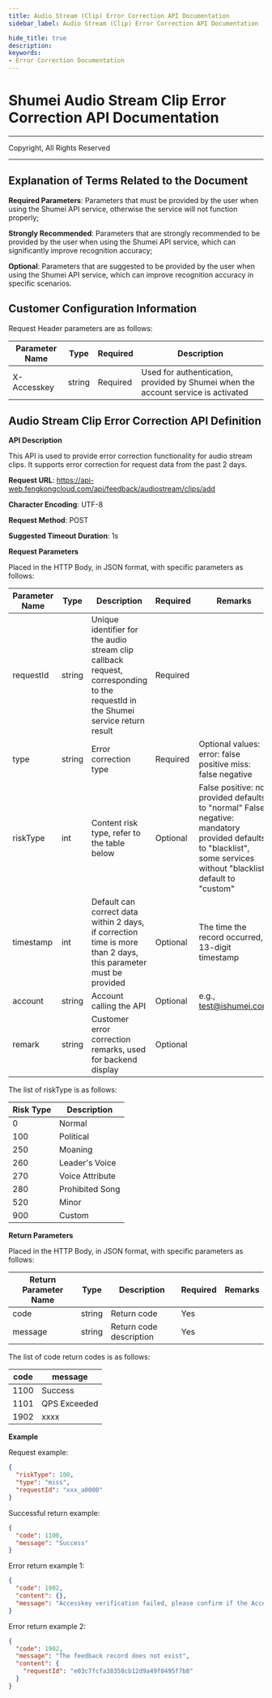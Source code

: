 ```yaml
---
title: Audio Stream (Clip) Error Correction API Documentation
sidebar_label: Audio Stream (Clip) Error Correction API Documentation

hide_title: true
description: 
keywords:
- Error Correction Documentation
---
```


# Shumei Audio Stream Clip Error Correction API Documentation

---

Copyright, All Rights Reserved

---


## Explanation of Terms Related to the Document

**Required Parameters**: Parameters that must be provided by the user when using the Shumei API service, otherwise the service will not function properly;

**Strongly Recommended**: Parameters that are strongly recommended to be provided by the user when using the Shumei API service, which can significantly improve recognition accuracy;

**Optional**: Parameters that are suggested to be provided by the user when using the Shumei API service, which can improve recognition accuracy in specific scenarios.

## Customer Configuration Information

Request Header parameters are as follows:

| **Parameter Name** | **Type** | **Required** | **Description**                        |
| ------------------ | -------- | ------------ | -------------------------------------- |
| X-Accesskey        | string   | Required     | Used for authentication, provided by Shumei when the account service is activated |

## Audio Stream Clip Error Correction API Definition

**API Description**

This API is used to provide error correction functionality for audio stream clips. It supports error correction for request data from the past 2 days.

**Request URL**: https://api-web.fengkongcloud.com/api/feedback/audiostream/clips/add

**Character Encoding**: UTF-8

**Request Method**: POST

**Suggested Timeout Duration**: 1s

**Request Parameters**

Placed in the HTTP Body, in JSON format, with specific parameters as follows:

| **Parameter Name** | **Type** | **Description**                                                | **Required** | **Remarks**                                                                                       |
| ------------------ | -------- | -------------------------------------------------------------- | ------------ | ------------------------------------------------------------------------------------------------- |
| requestId          | string   | Unique identifier for the audio stream clip callback request, corresponding to the requestId in the Shumei service return result | Required     |                                                                                                   |
| type               | string   | Error correction type                                          | Required     | Optional values: error: false positive miss: false negative                                       |
| riskType           | int      | Content risk type, refer to the table below                    | Optional     | False positive: not provided defaults to "normal" False negative: mandatory provided defaults to "blacklist", some services without "blacklist" default to "custom" |
| timestamp          | int      | Default can correct data within 2 days, if correction time is more than 2 days, this parameter must be provided | Optional     | The time the record occurred, 13-digit timestamp                                                  |
| account            | string   | Account calling the API                                        | Optional     | e.g., test@ishumei.com                                                                            |
| remark             | string   | Customer error correction remarks, used for backend display    | Optional     |                                                                                                   |

The list of riskType is as follows:

| **Risk Type** | **Description** |
| ------------- | --------------- |
| 0             | Normal          |
| 100           | Political       |
| 250           | Moaning         |
| 260           | Leader's Voice  |
| 270           | Voice Attribute |
| 280           | Prohibited Song |
| 520           | Minor           |
| 900           | Custom          |

**Return Parameters**

Placed in the HTTP Body, in JSON format, with specific parameters as follows:

| **Return Parameter Name** | **Type** | **Description** | **Required** | **Remarks** |
| ------------------------- | -------- | --------------- | ------------ | ----------- |
| code                      | string   | Return code     | Yes          |             |
| message                   | string   | Return code description | Yes          |             |

The list of code return codes is as follows:

| **code** | **message** |
| -------- | ----------- |
| 1100     | Success     |
| 1101     | QPS Exceeded |
| 1902     | xxxx        |

**Example**

Request example:
```json
{
  "riskType": 100,
  "type": "miss",
  "requestId": "xxx_a0000"
}
```

Successful return example:
```json
{
  "code": 1100,
  "message": "Success"
}
```

Error return example 1:
```json
{
  "code": 1902,
  "content": {},
  "message": "Accesskey verification failed, please confirm if the Accesskey is correct"
}
```

Error return example 2:
```json
{
  "code": 1902,
  "message": "The feedback record does not exist",
  "content": {
    "requestId": "e03c7fcfa38358cb12d9a49f0495f7b8"
  }
}
```